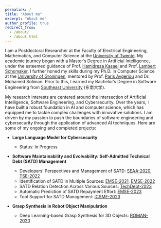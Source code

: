 ```yaml
---
permalink: /
title: "About me"
excerpt: "About me"
author_profile: true
redirect_from: 
  - /about/
  - /about.html
---
```


I am a Postdoctoral Researcher at the Faculty of Electrical Engineering, Mathematics, and Computer Science at the [University of Twente](https://en.wikipedia.org/wiki/University_of_Twente). My academic journey began with a Master’s Degree in Artificial Intelligence, under the esteemed guidance of Prof. [Hamidreza Kasaei](https://hkasaei.github.io) and Prof. [Lambert Schomaker](https://www.ai.rug.nl/~lambert/). I further honed my skills during my Ph.D. in Computer Science at the [University of Groningen](https://en.wikipedia.org/wiki/University_of_Groningen), mentored by Prof. [Paris Avgeriou](http://www.cs.rug.nl/~paris/) and Dr. Mohamed Soliman. Prior to this, I earned my Bachelor’s Degree in Software Engineering from [Southeast University](https://en.wikipedia.org/wiki/Southeast_University) (东南大学).

My research interests are centered around the intersection of Artificial Intelligence, Software Engineering, and Cybersecurity. Over the years, I have built a robust foundation in AI and computer science, which has equipped me to tackle complex challenges with innovative solutions. I am driven by my passion to push the boundaries of software engineering and cybersecurity through the application of advanced AI techniques. Here are some of my ongoing and completed projects:

- **Large Language Model for Cybersecurity**
  - Status: In Progress

- **Software Maintainability and Evolvability: Self-Admitted Technical Debt (SATD) Management**
  - Developers’ Perspectives and Management of SATD: [SEAA-2020](https://yikun-li.github.io/publications/SEAA2020.pdf), [TSE-2022](https://yikun-li.github.io/publications/TSE2022.pdf)
  - Identification of SATD in Multiple Sources: [EMSE-2021](https://yikun-li.github.io/publications/EMSE2022a.pdf), [EMSE-2022](https://yikun-li.github.io/publications/EMSE2022b.pdf)
  - SATD Relation Detection Across Various Sources: [TechDebt-2023](https://yikun-li.github.io/publications/TechDebt2023.pdf)
  - Automatic Prediction of SATD Repayment Effort: [EMSE-2023](https://yikun-li.github.io/publications/EMSE2023.pdf)
  - Tool Support for SATD Management: [ICSME-2023](https://yikun-li.github.io/publications/ICSME2023.pdf)

- **Grasp Synthesis in Robot Object Manipulation**
  - Deep Learning-based Grasp Synthesis for 3D Objects: [ROMAN-2020](https://yikun-li.github.io/publications/RO-MAN2020.pdf)
